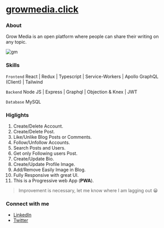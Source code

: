 # **[growmedia.click](https://growmedia.click "GrowMedia")**

### About

Grow Media is an open platform where people can share their writing on any topic.

![gm](https://user-images.githubusercontent.com/74879193/179696650-1273a703-ae6b-4ff4-913a-a2485f89bb86.gif)

### Skills

`Frontend` React | Redux | Typescript | Service-Workers | Apollo GraphQL (Client) | Tailwind 

`Backend` Node JS | Express | Graphql | Objection & Knex | JWT

`Database` MySQL

### Higlights

1. Create/Delete Account.
2. Create/Delete Post.
3. Like/Unlike Blog Posts or Comments.
4. Follow/Unfollow Accounts.
5. Search Posts and Users.
6. Get only Following users Post.
7. Create/Update Bio.
8. Create/Update Profile Image.
9. Add/Remove Easily Image in Blog.
10. Fully Responsive with great UI.
11. This is a Progressive web App (**PWA**).
> Improvement is necessary, let me know where I am lagging out 😀

### Connect with me

- [LinkedIn](https://www.linkedin.com/in/tusharmkj/)
- [Twitter](https://twitter.com/tushar_mkj)
